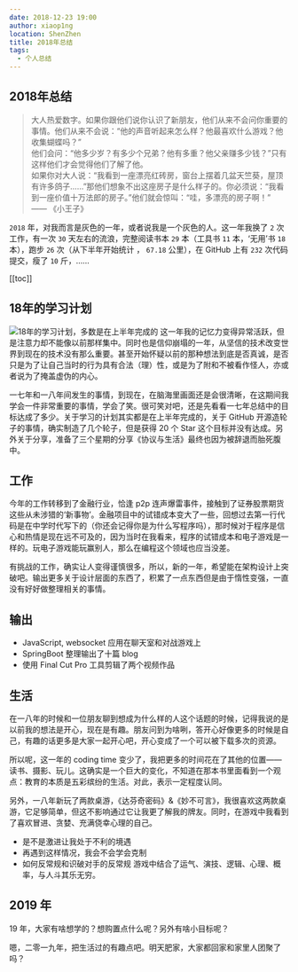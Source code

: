 ```yaml
---
date: 2018-12-23 19:00
author: xiaop1ng
location: ShenZhen
title: 2018年总结
tags:
  - 个人总结
---
```

## 2018年总结


> 大人热爱数字。如果你跟他们说你认识了新朋友，他们从来不会问你重要的事情。他们从来不会说：“他的声音听起来怎么样？他最喜欢什么游戏？他收集蝴蝶吗？”  
>  他们会问：“他多少岁？有多少个兄弟？他有多重？他父亲赚多少钱？”只有这样他们才会觉得他们了解了他。  
>  如果你对大人说：“我看到一座漂亮红砖房，窗台上摆着几盆天竺葵，屋顶有许多鸽子……”那他们想象不出这座房子是什么样子的。你必须说：“我看到一座价值十万法郎的房子。”他们就会惊叫：“哇，多漂亮的房子啊！”  
>  —— 《小王子》
> 
> 
 `2018`  年，对我而言是灰色的一年，或者说我是一个灰色的人。这一年我换了  `2`  次工作，有一次  `30`  天左右的流浪，完整阅读书本  `29`  本（工具书  `11`  本，‘无用’书  `18`  本），跑步  `26`  次（从下半年开始统计 ， `67.18`  公里），在 GitHub 上有  `232`  次代码提交，瘦了  `10`  斤，……


[[toc]]

## 18年的学习计划

 ![18年的学习计划，多数是在上半年完成的](https://i.loli.net/2020/01/21/DE4jxsSuIMLNKYo.jpg) 
 这一年我的记忆力变得异常活跃，但是注意力却不能像以前那样集中。同时也是信仰崩塌的一年，从坚信的技术改变世界到现在的技术没有那么重要。甚至开始怀疑以前的那种想法到底是否真诚，是否只是为了让自己当时的行为具有合法（理）性，或是为了附和不被看作怪人，亦或者说为了掩盖虚伪的内心。

 一七年和一八年间发生的事情，到现在，在脑海里画面还是会很清晰，在这期间我学会一件非常重要的事情，学会了笑。很可笑对吧，还是先看看一七年总结中的目标达成了多少。关于学习的计划其实都是在上半年完成的，关于 GitHub 开源造轮子的事情，确实制造了几个轮子，但是获得 20 个 Star 这个目标并没有达成。另外关于分享，准备了三个星期的分享《协议与生活》最终也因为被辞退而胎死腹中。


## 工作

 今年的工作转移到了金融行业，恰逢 p2p 连声爆雷事件，接触到了证券股票期货这些从未涉猎的‘新事物’。金融项目中的试错成本变大了一些，回想过去第一行代码是在中学时代写下的（你还会记得你是为什么写程序吗），那时候对于程序是信心和热情是现在远不可及的，因为当时在我看来，程序的试错成本和电子游戏是一样的。玩电子游戏能玩赢别人，那么在编程这个领域也应当没差。

 有挑战的工作，确实让人变得谨慎很多，所以，新的一年，希望能在架构设计上突破吧。输出更多关于设计层面的东西了，积累了一点东西但是由于惰性变强，一直没有好好做整理相关的事情。


## 输出


  * JavaScript, websocket 应用在聊天室和对战游戏上 
  * SpringBoot 整理输出了十篇 blog 
  * 使用 Final Cut Pro 工具剪辑了两个视频作品  
## 生活

 在一八年的时候和一位朋友聊到想成为什么样的人这个话题的时候，记得我说的是以前我的想法是开心，现在是有趣。朋友问到为啥咧，答开心好像更多的时候是自己，有趣的话更多是大家一起开心吧，开心变成了一个可以被下载多次的资源。

 所以呢，这一年的 coding time 变少了，我把更多的时间花在了其他的位置—— 读书、摄影、玩儿。这确实是一个巨大的变化，不知道在那本书里面看到一个观点：教育的本质是五彩缤纷的生活。对此，表示一定程度认同。

 另外，一八年新玩了两款桌游，《达芬奇密码》&《妙不可言》，我很喜欢这两款桌游，它足够简单，但这不影响通过它让我更了解我的牌友。同时，在游戏中我看到了喜欢冒进、贪婪、充满侥幸心理的自己。


  * 是不是激进让我处于不利的境遇 
  * 再遇到这样情况，我会不会学会克制 
  * 如何反常规和识破对手的反常规  游戏中结合了运气、演技、逻辑、心理、概率，与人斗其乐无穷。


## 2019 年

 19 年，大家有啥想学的？想购置点什么呢？另外有啥小目标呢？

 嗯，二零一九年，把生活过的有趣点吧。明天肥家，大家都回家和家里人团聚了吗？

   
